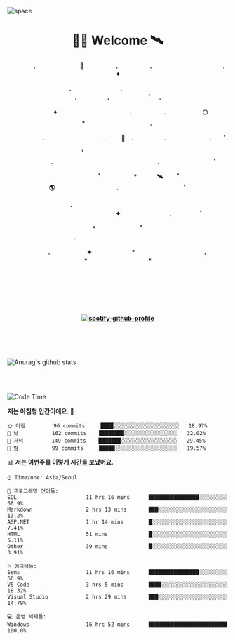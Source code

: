 ![space](https://user-images.githubusercontent.com/93513959/153272999-db6423b1-a80f-4b72-bf4c-7be2c9d6d328.png)



<h1 align="center">👨‍🚀 Welcome  🛰︎</h1>
<h4 align='center'>
<p align="center">　　　　.　　　　　　  　🌠　　　   　. 　　　　　.　　　　　　　　　　　  . 　　　 　       ✦     </p>
<p align="center">.　　　　　　　　.　　  　　　　  　 　　　　　　　　　　　.　　　　　.　　　　   　 ﾟ             　.        </p>
<p align="center">　　　　✦　　　　　  　　　　    　. 　　　　　.　　　　　　🌕　*　　　　　　　　　　  . 　　　 　            </p>
<p align="center">　　  　         　　. 　　　　   　 　　　.     　   　🚀　.　　　　　.　　　   　　　 .             　 ﾟ   </p>
<p align="center">　　ﾟ　　　　　　　　  　　　　   　 　　　　.　　　　　　　　　　　　　　　　　.   　　　            　  　　　ﾟ</p>
<p align="center"> 　　　　　　　ﾟ　　　 　　*　　   🛰︎　 　ﾟ　　　　🌎　　　　　　　　　　.　　　　　　　   　　  ﾟ          　   </p>
<p align="center">.　　　　　　　　　　  　　　　   　 　　　　　　　　　　　　 ✦　　　　　　　　.　   　　             ﾟ　  　　   </p>
<p align="center">　　　*　　　　　　  　ﾟ　　   　 　　　　.　　　　　　　　　　　　　　　　   　　            　  　　            </p>
<p align="center">　　　.　　　　　　✦  　　　　　   *　 　　　　　　　　　　.　　　　　　　*　　　　　   　              　  　*　  </p>

<br>
<br>
<br>
<br>
  <br>
  
  
<!--[![spotify-github-profile](https://spotify-github-profile.vercel.app/api/view?uid=316vepr7x7ia45xvcuqyysvtmpfe&cover_image=true&theme=novatorem&bar_color=37bac3&bar_color_cover=false)](https://spotify-github-profile.vercel.app/api/view?uid=316vepr7x7ia45xvcuqyysvtmpfe&redirect=true)-->
[![spotify-github-profile](https://spotify-github-profile.vercel.app/api/view?uid=31oxb6keygqygrc6riudse47js5m&cover_image=true&theme=novatorem&show_offline=false&background_color=121212&bar_color=53b14f&bar_color_cover=false)](https://github.com/kittinan/spotify-github-profile)

</h4>

<br>
<br>
<br>


<!--![Top Langs](https://github-readme-stats.vercel.app/api/top-langs/?username=KYJKY&layout=compact&theme=tokyonight)-->


<p align="left">

![Anurag's github stats](https://github-readme-stats.vercel.app/api?username=KYJKY&show_icons=true&theme=tokyonight)

<!--<img src="https://github-readme-stats.vercel.app/api/top-langs?username=KYJKY&show_icons=true&locale=en&layout=compact&theme=radical" alt="KYJKY" />-->
<!--<img src="https://github-readme-stats.vercel.app/api?username=KYJKY&show_icons=true&locale=en&theme=radical" alt="KYJKY" />--> <br><br></p>

<!--START_SECTION:waka-->
![Code Time](http://img.shields.io/badge/Code%20Time-1%2C132%20hrs%2059%20mins-blue)

**저는 아침형 인간이에요. 🐤** 

```text
🌞 아침         96 commits     ████░░░░░░░░░░░░░░░░░░░░░   18.97% 
🌆 낮　         162 commits    ████████░░░░░░░░░░░░░░░░░   32.02% 
🌃 저녁         149 commits    ███████░░░░░░░░░░░░░░░░░░   29.45% 
🌙 밤　         99 commits     █████░░░░░░░░░░░░░░░░░░░░   19.57%

```


📊 **저는 이번주를 이렇게 시간을 보냈어요.** 

```text
⌚︎ Timezone: Asia/Seoul

💬 프로그래밍 언어들: 
SQL                      11 hrs 16 mins      ████████████████░░░░░░░░░   66.9% 
Markdown                 2 hrs 13 mins       ███░░░░░░░░░░░░░░░░░░░░░░   13.2% 
ASP.NET                  1 hr 14 mins        █░░░░░░░░░░░░░░░░░░░░░░░░   7.41% 
HTML                     51 mins             █░░░░░░░░░░░░░░░░░░░░░░░░   5.11% 
Other                    39 mins             █░░░░░░░░░░░░░░░░░░░░░░░░   3.91%

🔥 에디터들: 
Ssms                     11 hrs 16 mins      ████████████████░░░░░░░░░   66.9% 
VS Code                  3 hrs 5 mins        ████░░░░░░░░░░░░░░░░░░░░░   18.32% 
Visual Studio            2 hrs 29 mins       ███░░░░░░░░░░░░░░░░░░░░░░   14.79%

💻 운영 체제들: 
Windows                  16 hrs 52 mins      █████████████████████████   100.0%

```


<!--END_SECTION:waka-->
